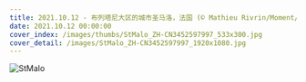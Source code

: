 ```yaml
---
title: 2021.10.12 - 布列塔尼大区的城市圣马洛，法国 (© Mathieu Rivrin/Moment/Getty Images)
date: 2021.10.12 00:00:00
cover_index: /images/thumbs/StMalo_ZH-CN3452597997_533x300.jpg
cover_detail: /images/StMalo_ZH-CN3452597997_1920x1080.jpg
---
```


![StMalo](/images/StMalo_ZH-CN3452597997_1920x1080.jpg)
